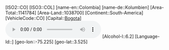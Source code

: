 ﻿---
location: [3.525,-75.225]
type: Country
tags:
- geo/Country

SpocWebEntityId: 26871
isDeleted: false
confidential: public

---
[ISO2::CO]
[ISO3::COL]
[name-en::Colombia]
[name-de::Kolumbien]
[Area-Total::1141784]
[Area-Land::1038700]
[Continent::South-America]
[VehicleCode::CO]
[Capital::[Bogota](geo/Continent/South-America/Colombia/Bogota.md)]
![Anthem-Colombia](xLarge/National-Anthem/Anthem-Colombia.mp3)
[Alcohol-l::6.2]
[Language-Id::]
[geo-lon::-75.225]
[geo-lat::3.525]

